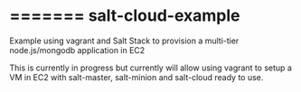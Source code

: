=======
salt-cloud-example
==================
Example using vagrant and Salt Stack to provision a multi-tier node.js/mongodb application in EC2

This is currently in progress but currently will allow using vagrant to setup a VM in EC2 with salt-master, salt-minion and salt-cloud ready to use.

